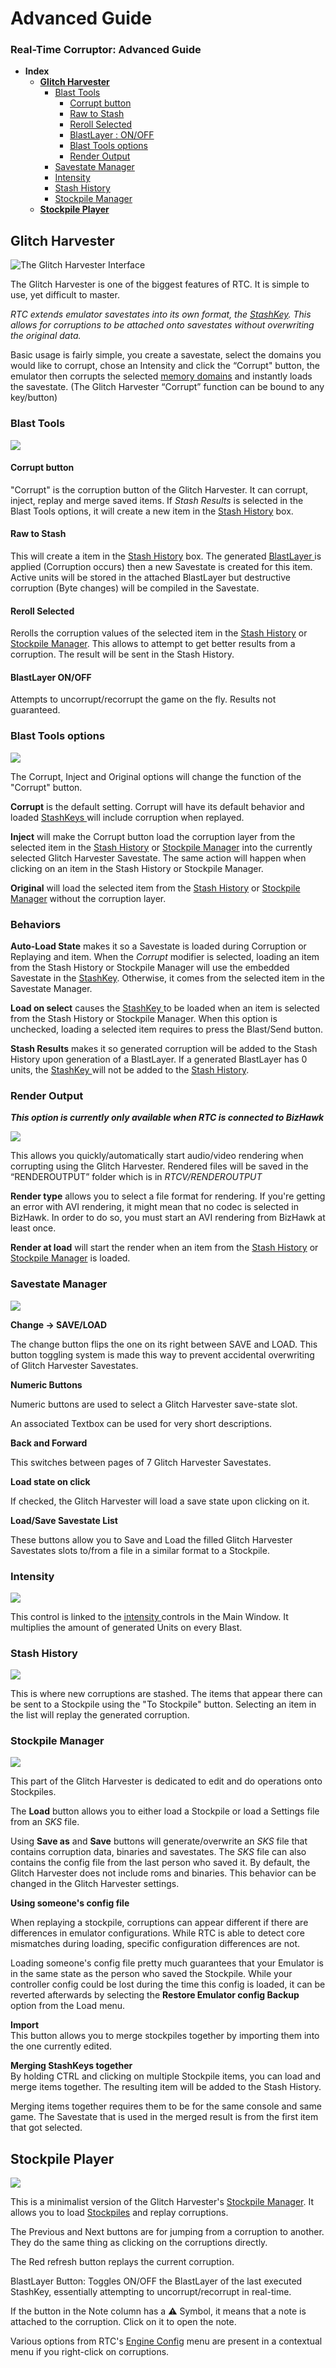 # Advanced Guide

### Real-Time Corruptor: Advanced Guide

* **Index**
  * ****[**Glitch Harvester**](advanced.md#glitch-harvester)****
    * [Blast Tools](advanced.md#blast-tools)
      * [Corrupt button](advanced.md#corrupt-button)
      * [Raw to Stash](advanced.md#raw-to-stash)
      * [Reroll Selected](advanced.md#reroll-selected)
      * [BlastLayer : ON/OFF](advanced.md#blastlayer-on-off)
      * [Blast Tools options](advanced.md#blast-tools-options)
      * [Render Output](advanced.md#render-output)
    * [Savestate Manager](advanced.md#savestate-manager)
    * [Intensity](advanced.md#intensity)
    * [Stash History](advanced.md#stash-history)
    * [Stockpile Manager](advanced.md#savestate-manager)
  * ****[**Stockpile Player**](advanced.md#stockpile-player)****

## Glitch Harvester

![The Glitch Harvester Interface](<../../.gitbook/assets/image (19).png>)

The Glitch Harvester is one of the biggest features of RTC. It is simple to use, yet difficult to master.

_RTC extends emulator savestates into its own format, the_ [_StashKey_](basic/#stashkey)_. This allows for corruptions to be attached onto savestates without overwriting the original data._

Basic usage is fairly simple, you create a savestate, select the domains you would like to corrupt, chose an Intensity and click the “Corrupt" button, the emulator then corrupts the selected [memory domains](basic/#memory-domain) and instantly loads the savestate. (The Glitch Harvester “Corrupt” function can be bound to any key/button)

### Blast Tools

![](<../../.gitbook/assets/image (12).png>)

#### Corrupt button

"Corrupt" is the corruption button of the Glitch Harvester. It can corrupt, inject, replay and merge saved items. If _Stash Results_ is selected in the Blast Tools options, it will create a new item in the [Stash History](advanced.md#stash-history) box.

#### Raw to Stash

This will create a item in the [Stash History](advanced.md#stash-history) box. The generated [BlastLayer ](basic/#blastlayer)is applied (Corruption occurs) then a new Savestate is created for this item. Active units will be stored in the attached BlastLayer but destructive corruption (Byte changes) will be compiled in the Savestate.

#### Reroll Selected

Rerolls the corruption values of the selected item in the [Stash History](advanced.md#stash-history) or [Stockpile Manager](advanced.md#stockpile-manager). This allows to attempt to get better results from a corruption. The result will be sent in the Stash History.

#### BlastLayer ON/OFF

Attempts to uncorrupt/recorrupt the game on the fly. Results not guaranteed.

### Blast Tools options

![](<../../.gitbook/assets/image (1).png>)

The Corrupt, Inject and Original options will change the function of the "Corrupt" button.

**Corrupt** is the default setting. Corrupt will have its default behavior and loaded [StashKeys ](basic/#stashkey)will include corruption when replayed.

**Inject** will make the Corrupt button load the corruption layer from the selected item in the [Stash History](advanced.md#stash-history) or [Stockpile Manager](advanced.md#savestate-manager) into the currently selected Glitch Harvester Savestate. The same action will happen when clicking on an item in the Stash History or Stockpile Manager.

**Original** will load the selected item from the [Stash History](advanced.md#stash-history) or [Stockpile Manager](advanced.md#stockpile-manager) without the corruption layer.

### Behaviors

**Auto-Load State** makes it so a Savestate is loaded during Corruption or Replaying and item. When the _Corrupt_ modifier is selected, loading an item from the Stash History or Stockpile Manager will use the embedded Savestate in the [StashKey](basic/#stashkey). Otherwise, it comes from the selected item in the Savestate Manager.

**Load on select** causes the [StashKey ](basic/#stashkey)to be loaded when an item is selected from the Stash History or Stockpile Manager. When this option is unchecked, loading a selected item requires to press the Blast/Send button.

**Stash Results** makes it so generated corruption will be added to the Stash History upon generation of a BlastLayer. If a generated BlastLayer has 0 units, the [StashKey ](basic/#stashkey)will not be added to the [Stash History](advanced.md#stash-history).

### Render Output

_**This option is currently only available when RTC is connected to BizHawk**_

![](<../../.gitbook/assets/image (6) (1).png>)

This allows you quickly/automatically start audio/video rendering when corrupting using the Glitch Harvester. Rendered files will be saved in the “RENDEROUTPUT” folder which is in _RTCV/RENDEROUTPUT_

**Render type** allows you to select a file format for rendering. If you're getting an error with AVI rendering, it might mean that no codec is selected in BizHawk. In order to do so, you must start an AVI rendering from BizHawk at least once.

**Render at load** will start the render when an item from the [Stash History](advanced.md#stash-history) or [Stockpile Manager](advanced.md#stockpile-manager) is loaded.

### Savestate Manager

![](<../../.gitbook/assets/190704183858 (3) (1) (3).gif>)

**Change -> SAVE/LOAD**

The change button flips the one on its right between SAVE and LOAD. This button toggling system is made this way to prevent accidental overwriting of Glitch Harvester Savestates.

**Numeric Buttons**

Numeric buttons are used to select a Glitch Harvester save-state slot.

An associated Textbox can be used for very short descriptions.

**Back and Forward**

This switches between pages of 7 Glitch Harvester Savestates.

**Load state on click**

If checked, the Glitch Harvester will load a save state upon clicking on it.

**Load/Save Savestate List**

These buttons allow you to Save and Load the filled Glitch Harvester Savestates slots to/from a file in a similar format to a Stockpile.

### Intensity

![](<../../.gitbook/assets/image (18).png>)

This control is linked to the [intensity ](basic/#intensity)controls in the Main Window. It multiplies the amount of generated Units on every Blast.

### Stash History

![](<../../.gitbook/assets/190704190157 (1).gif>)

This is where new corruptions are stashed. The items that appear there can be sent to a Stockpile using the "To Stockpile" button. Selecting an item in the list will replay the generated corruption.

### Stockpile Manager

![](<../../.gitbook/assets/image (22).png>)

This part of the Glitch Harvester is dedicated to edit and do operations onto Stockpiles.

The **Load** button allows you to either load a Stockpile or load a Settings file from an _SKS_ file.

Using **Save as** and **Save** buttons will generate/overwrite an _SKS_ file that contains corruption data, binaries and savestates. The _SKS_ file can also contains the config file from the last person who saved it. By default, the Glitch Harvester does not include roms and binaries. This behavior can be changed in the Glitch Harvester settings.

**Using someone's config file**

When replaying a stockpile, corruptions can appear different if there are differences in emulator configurations. While RTC is able to detect core mismatches during loading, specific configuration differences are not.

Loading someone's config file pretty much guarantees that your Emulator is in the same state as the person who saved the Stockpile. While your controller config could be lost during the time this config is loaded, it can be reverted afterwards by selecting the **Restore Emulator config Backup** option from the Load menu.

**Import**\
This button allows you to merge stockpiles together by importing them into the one currently edited.

**Merging StashKeys together**\
By holding CTRL and clicking on multiple Stockpile items, you can load and merge items together. The resulting item will be added to the Stash History.

Merging items together requires them to be for the same console and same game. The Savestate that is used in the merged result is from the first item that got selected.

## Stockpile Player

![](<../../.gitbook/assets/image (47) (1).png>)

This is a minimalist version of the Glitch Harvester's [Stockpile Manager](advanced.md#stockpile-manager). It allows you to load [Stockpiles](basic/#stockpile) and replay corruptions.

The Previous and Next buttons are for jumping from a corruption to another. They do the same thing as clicking on the corruptions directly.

The Red refresh button replays the current corruption.

BlastLayer Button: Toggles ON/OFF the BlastLayer of the last executed StashKey, essentially attempting to uncorrupt/recorrupt in real-time.

If the button in the Note column has a ⚠ Symbol, it means that a note is attached to the corruption. Click on it to open the note.

Various options from RTC's [Engine Config](basic/#corruption-engines) menu are present in a contextual menu if you right-click on corruptions.

